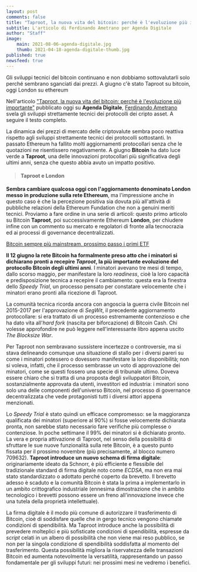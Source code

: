```yaml
---
layout: post
comments: false
title: "Taproot, la nuova vita del bitcoin: perché è l'evoluzione più importante"
subtitle: L'articolo di Ferdinando Ametrano per Agenda Digitale
author: "Staff"
image:
    main: 2021-08-06-agenda-digitale.jpg
    thumb: 2021-04-18-agenda-digitale-thumb.jpg
published: true
newsfeed: true
---
```


Gli sviluppi tecnici del bitcoin continuano e non dobbiamo sottovalutarli solo perché sembrano sganciati dai prezzi. A giugno c'è stato Taproot su bitcoin, oggi London su ethereum

Nell'articolo ["Taproot, la nuova vita del bitcoin: perché è l'evoluzione più importante"](https://www.agendadigitale.eu/mercati-digitali/taproot-la-nuova-vita-del-bitcoin-perche-e-levoluzione-piu-importante/) pubblicato oggi su **Agenda Digitale**, [Ferdinando Ametrano](https://ametrano.net/) svela gli sviluppi strettamente tecnici dei protocolli dei cripto asset. A seguire il testo completo.

>
La dinamica dei prezzi di mercato delle criptovalute sembra poco reattiva rispetto agli sviluppi strettamente tecnici dei protocolli sottostanti. In passato Ethereum ha fallito molti aggiornamenti protocollari senza che le quotazioni ne risentissero negativamente.
A giugno **Bitcoin** ha dato luce verde a **Taproot**, una delle innovazioni protocollari più significativa degli ultimi anni, senza che questo abbia avuto un impatto positivo.
>
>#### Taproot e London
>
**Sembra cambiare qualcosa oggi con l'aggiornamento denominato London messo in produzione sulla rete Ethereum**, ma l'impressione anche in questo caso è che la percezione positiva sia dovuta più all'attività di pubbliche relazioni della Ethereum Fundation che non a genuini meriti tecnici. Proviamo a fare ordine in una serie di articoli: questo primo articolo su Bitcoin **Taproot**, poi successivamente Ethereum **London**, per chiudere infine con un commento su mercato e regolatori di fronte alla tecnocrazia ed ai processi di governance decentralizzati.
>
[Bitcoin sempre più mainstream, prossimo passo i primi ETF](https://www.agendadigitale.eu/mercati-digitali/bitcoin-sempre-piu-mainstream-prossimo-passo-i-primi-etf/)
>
**Il 12 giugno la rete Bitcoin ha formalmente preso atto che i minatori si dichiarano pronti a recepire _Taproot_, la più importante evoluzione del protocollo Bitcoin degli ultimi anni**. I minatori avevano tre mesi di tempo, dallo scorso maggio, per manifestare la loro _readiness_, cioè la loro capacità e predisposizione tecnica a recepire il cambiamento: questa era la finestra dello _Speedy Trial_, un processo pensato per constatare velocemente che i minatori erano pronti alla ricezione di Taproot.
>
La comunità tecnica ricorda ancora con angoscia la guerra civile Bitcoin nel 2015-2017 per l'approvazione di _SegWit_, il precedente aggiornamento protocollare: si era trattato di un processo estremamente contenzioso e che ha dato vita all'_hard fork_ (nascita per biforcazione) di Bitcoin Cash. Chi volesse approfondire ne può leggere nell'interessante libro appena uscito _The Blocksize War_.
>
Per Taproot non sembravano sussistere incertezze o controversie, ma si stava delineando comunque una situazione di stallo per i diversi pareri su come i minatori potessero o dovessero manifestare la loro disponibilità; non si voleva, infatti, che il processo sembrasse un voto di approvazione dei minatori, come se questi fossero una specie di tribunale ultimo. Doveva essere chiaro che si tratta di una proposta degli sviluppatori Bitcoin, sostanzialmente approvata da utenti, investitori ed industria: i minatori sono solo una delle componenti dell'universo Bitcoin, nel processo di governance decentralizzata che vede protagonisti tutti i diversi attori appena menzionati.
>
Lo _Speedy Trial_ è stato quindi un efficace compromesso: se la maggioranza qualificata dei minatori (superiore al 90%) si fosse velocemente dichiarata pronta, non sarebbe stato necessario fare verifiche più complesse o contenziose. In poche settimane il 99% dei minatori si è dichiarato pronto. La vera e propria attivazione di Taproot, nel senso della possibilità di sfruttare le sue nuove funzionalità sulla rete Bitcoin, è a questo punto fissata per il prossimo novembre (più precisamente, al blocco numero 709632).
**Taproot introduce un nuovo schema di firma digitale**: originariamente ideato da Schnorr, è più efficiente e flessibile del tradizionale standard di firma digitale noto come _ECDSA_, ma non era mai stato standardizzato o adottato perché coperto da brevetto. Il brevetto adesso è scaduto e la comunità Bitcoin è stata la prima a implementarlo in un ambito crittografico industriale (ennesima dimostrazione che in ambito tecnologico i brevetti possono essere un freno all'innovazione invece che una tutela della proprietà intellettuale).
>
La firma digitale è il modo più comune di autorizzare il trasferimento di Bitcoin, cioè di soddisfare quelle che in gergo tecnico vengono chiamate condizioni di spendibilità. Ma Taproot introduce anche la possibilità di prevedere molteplici e più sofisticate condizioni di spendibilità, espresse da _script_ celati in un albero di possibilità che non viene mai reso pubblico, se non per la singola condizione di spendibilità soddisfatta al momento del trasferimento. Questa possibilità migliora la riservatezza delle transazioni Bitcoin ed aumenta notevolmente la versatilità, rappresentando un passo fondamentale per gli sviluppi futuri: nei prossimi mesi ne vedremo i benefici.
